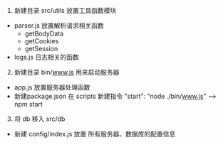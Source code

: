 1. 新建目录 src/utils 放置工具函数模块
  * parser.js  放置解析请求相关函数
    * getBodyData
    * getCookies
    * getSession
  * logs.js 日志相关的函数

2. 新建目录 bin/www.js 用来启动服务器
  * app.js 放置服务器处理函数  
  * 新建package.json 在 scripts 新建指令 "start": "node ./bin/www.js" --> npm start
  
3. 将 db 移入 src/db  
  * 新建 config/index.js 放置 所有服务器、数据库的配置信息

  
  
  